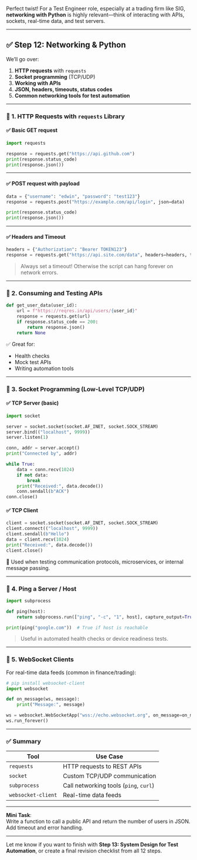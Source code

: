 Perfect twist! For a Test Engineer role, especially at a trading firm like SIG, **networking with Python** is highly relevant—think of interacting with APIs, sockets, real-time data, and test servers.

---

## ✅ **Step 12: Networking & Python**

We’ll go over:

1. **HTTP requests** with `requests`  
2. **Socket programming** (TCP/UDP)  
3. **Working with APIs**  
4. **JSON, headers, timeouts, status codes**  
5. **Common networking tools for test automation**

---

### 🔹 1. HTTP Requests with `requests` Library

#### ✅ Basic GET request
```python
import requests

response = requests.get("https://api.github.com")
print(response.status_code)
print(response.json())
```

---

#### ✅ POST request with payload
```python
data = {"username": "edwin", "password": "test123"}
response = requests.post("https://example.com/api/login", json=data)

print(response.status_code)
print(response.json())
```

---

#### ✅ Headers and Timeout
```python
headers = {"Authorization": "Bearer TOKEN123"}
response = requests.get("https://api.site.com/data", headers=headers, timeout=5)
```

> Always set a timeout! Otherwise the script can hang forever on network errors.

---

### 🔹 2. Consuming and Testing APIs

```python
def get_user_data(user_id):
    url = f"https://reqres.in/api/users/{user_id}"
    response = requests.get(url)
    if response.status_code == 200:
        return response.json()
    return None
```

✅ Great for:
- Health checks
- Mock test APIs
- Writing automation tools

---

### 🔹 3. Socket Programming (Low-Level TCP/UDP)

#### ✅ TCP Server (basic)
```python
import socket

server = socket.socket(socket.AF_INET, socket.SOCK_STREAM)
server.bind(("localhost", 9999))
server.listen(1)

conn, addr = server.accept()
print("Connected by", addr)

while True:
    data = conn.recv(1024)
    if not data:
        break
    print("Received:", data.decode())
    conn.sendall(b"ACK")
conn.close()
```

#### ✅ TCP Client
```python
client = socket.socket(socket.AF_INET, socket.SOCK_STREAM)
client.connect(("localhost", 9999))
client.sendall(b"Hello")
data = client.recv(1024)
print("Received:", data.decode())
client.close()
```

🔸 Used when testing communication protocols, microservices, or internal message passing.

---

### 🔹 4. Ping a Server / Host

```python
import subprocess

def ping(host):
    return subprocess.run(["ping", "-c", "1", host], capture_output=True).returncode == 0

print(ping("google.com"))  # True if host is reachable
```

> Useful in automated health checks or device readiness tests.

---

### 🔹 5. WebSocket Clients

For real-time data feeds (common in finance/trading):
```python
# pip install websocket-client
import websocket

def on_message(ws, message):
    print("Message:", message)

ws = websocket.WebSocketApp("wss://echo.websocket.org", on_message=on_message)
ws.run_forever()
```

---

### ✅ Summary

| Tool              | Use Case                             |
|-------------------|----------------------------------------|
| `requests`        | HTTP requests to REST APIs             |
| `socket`          | Custom TCP/UDP communication           |
| `subprocess`      | Call networking tools (`ping`, `curl`) |
| `websocket-client`| Real-time data feeds                   |

---

**Mini Task**:  
Write a function to call a public API and return the number of users in JSON. Add timeout and error handling.

---

Let me know if you want to finish with **Step 13: System Design for Test Automation**, or create a final revision checklist from all 12 steps.